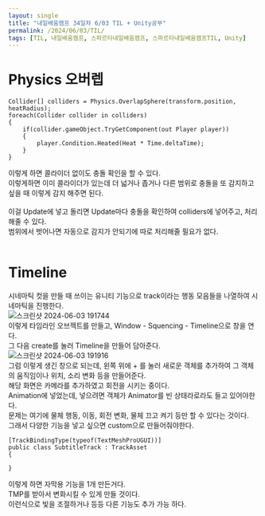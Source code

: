 ```yaml
---
layout: single
title: "내일배움캠프 34일차 6/03 TIL + Unity공부"
permalink: /2024/06/03/TIL/
tags: [TIL, 내일배움캠프, 스파르타내일배움캠프, 스파르타내일배움캠프TIL, Unity]
---
```


# Physics 오버렙
```
Collider[] colliders = Physics.OverlapSphere(transform.position, heatRadius);
foreach(Collider collider in colliders)
{
	if(collider.gameObject.TryGetComponent(out Player player))
	{
		player.Condition.Heated(Heat * Time.deltaTime);
	}
}
```
이렇게 하면 콜라이더 없이도 충돌 확인을 할 수 있다.  
이렇게하면 이미 콜라이더가 있는데 더 넓거나 좁거나 다른 범위로 충돌을 또 감지하고 싶을 때 이렇게 감지 해주면 된다.  
<br>
이걸 Update에 넣고 돌리면 Update마다 충돌을 확인하여 colliders에 넣어주고, 처리해줄 수 있다.  
범위에서 벗어나면 자동으로 감지가 안되기에 따로 처리해줄 필요가 없다.  
<br>

# Timeline
시네마틱 컷을 만들 때 쓰이는 유니티 기능으로 track이라는 행동 모음들을 나열하여 시네마틱을 진행한다.  
![스크린샷 2024-06-03 191744](https://github.com/LeeSangSoos/LeeSangSoos.github.io/assets/105085706/149de264-17f8-4fe5-822a-78278ee3e574)  
이렇게 타임라인 오브젝트를 만들고, Window - Squencing - Timeline으로 창을 연다.  
그 다음 create를 눌러 Timeline을 만들어 담아준다.  
![스크린샷 2024-06-03 191916](https://github.com/LeeSangSoos/LeeSangSoos.github.io/assets/105085706/bc2d2a7c-1660-46c1-afb0-e4ea8aaedc55)  
그럼 이렇게 생긴 창으로 되는데, 왼쪽 위에 + 를 눌러 새로운 객체를 추가하여 그 객체의 움직임이나 위치, 소리 변화 등을 만들어준다.  
해당 화면은 카메라를 추가하였고 회전을 시키는 중이다.  
Animation에 넣었는데, 넣으려면 객체가 Animator를 빈 상태라로라도 들고 있어야한다.
<br>
문제는 여기에 물체 행동, 이동, 회전 변화, 물체 끄고 켜기 등만 할 수 있다는 것이다.  
그래서 다양한 기능을 넣고 싶으면 custom으로 만들어줘야한다.  
```
[TrackBindingType(typeof(TextMeshProUGUI))]
public class SubtitleTrack : TrackAsset
{

}
```
이렇게 하면 자막용 기능을 1개 만든거다.  
TMP를 받아서 변화시킬 수 있게 만들 것이다.  
이런식으로 빛을 조절하거나 등등 다른 기능도 추가 가능 하다.  

